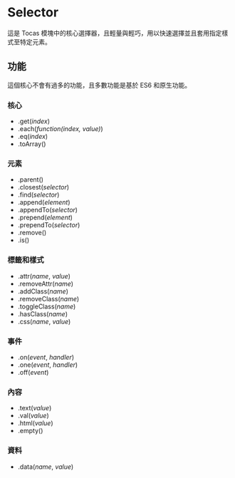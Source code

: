 # Selector

這是 Tocas 模塊中的核心選擇器，且輕量與輕巧，用以快速選擇並且套用指定樣式至特定元素。

## 功能

這個核心不會有過多的功能，且多數功能是基於 ES6 和原生功能。

### 核心

* .get(*index*)
* .each(*function(index, value)*)
* .eq(*index*)
* .toArray()

### 元素

* .parent()
* .closest(*selector*)
* .find(*selector*)
* .append(*element*)
* .appendTo(*selector*)
* .prepend(*element*)
* .prependTo(*selector*)
* .remove()
* .is()

### 標籤和樣式

* .attr(*name*, *value*)
* .removeAttr(*name*)
* .addClass(*name*)
* .removeClass(*name*)
* .toggleClass(*name*)
* .hasClass(*name*)
* .css(*name*, *value*)

### 事件

* .on(*event*, *handler*)
* .one(*event*, *handler*)
* .off(*event*)

### 內容

* .text(*value*)
* .val(*value*)
* .html(*value*)
* .empty()

### 資料

* .data(*name*, *value*)